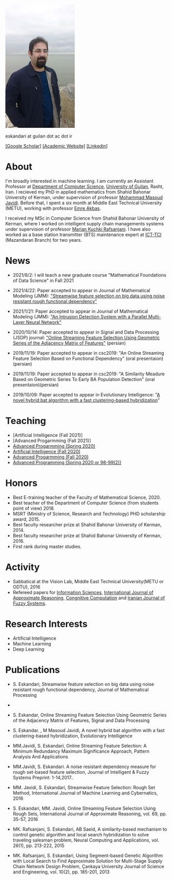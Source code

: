 ![](mypic1.jpg) 

eskandari  at guilan dot ac dot ir

[[Google Scholar]](https://scholar.google.com/citations?user=y-LsrFEAAAAJ&hl=en)   [[Academic Website]](https://staff.guilan.ac.ir/eskandari/index.php?a=0&lg=1)   [[Linkedin]](https://www.linkedin.com/in/sadegh-eskandari-3b87797a/?lipi=urn%3Ali%3Apage%3Ad_flagship3_feed%3BjkotFxg1TcWy5h66FPj2LA%3D%3D)


# About


I'm broadly interested in machine learning. I am currently an Assistant Professor at [Department of Computer Science](https://guilan.ac.ir/en/department-of-computer-sciences), [University of Guilan](https://guilan.ac.ir/en/home), Rasht, Iran. 
I recieved my PhD in applied mathematics from Shahid Bahonar University of Kerman, under supervision of professor [Mohammad Masoud Javidi](http://compsci.uk.ac.ir/en/~javidi). Before that, I spent a six month at Middle East Technical University (METU),  working with professor [Emre Akbas](http://user.ceng.metu.edu.tr/~emre/).  

I received my MSc in Computer Science from Shahid Bahonar University of Kerman, where I worked on intelligent supply chain managements systems under supervision of professor [Marjan Kuchki Rafsanjani](http://compsci.uk.ac.ir/en/~kuchaki). I have also worked as a base station transmitter (BTS) maintenance expert at [ICT-TCI](https://www.tci.ir/) (Mazandaran Branch) for two years. 


# News
* 2021/8/2: I will teach a new graduate course "Mathematical Foundations of Data Science" in Fall 2021
* 2021/4/22: Paper accepted to appear in Journal of Mathematical Modeling (JMM): ["Streamwise feature selection on big data using noise resistant rough functional dependency"](https://jmm.guilan.ac.ir/article_4761.html) 
* 2021/1/21: Paper accepted to appear in Journal of Mathematical Modeling (JMM): ["An Intrusion Detection System with a Parallel Multi-Layer Neural Network"](https://jmm.guilan.ac.ir/article_4608.html) 
* 2020/10/14: Paper accepted to appear in Signal and Data Processing (JSDP) journal: ["Online Streaming Feature Selection Using Geometric Series of the Adjacency Matrix of Features"](http://jsdp.rcisp.ac.ir/article-1-942-fa.html) (persian) 
* 2019/11/19:  Paper accepted to appear in csc2019: "An Online Streaming Feature Selection Based on Functional Dependency" (oral presentaion)(persian)

*  2019/11/19:  Paper accepted to appear in csc2019: "A Similarity Meadure Based on Geometric Series To Early BA Population Detection" (oral presentaion)(persian)

*  2019/10/09:  Paper accepted to appear in Evolutionary Intelligence: "[A novel hybrid bat algorithm with a fast clustering-based hybridization](https://link.springer.com/article/10.1007/s12065-019-00307-5)"


# Teaching
* [Artificial Intelligence (Fall 2021)]
* [Advanced Progarmming (Fall 2021)]
* [Advanced Progarmming (Spring 2020)](https://sadegh28.github.io/AP99002/) 
* [Artificial Intelligence (Fall 2020)](https://sadegh28.github.io/AI99001/)  
* [Advanced Progarmming (Fall 2020)](https://sadegh28.github.io/AP99001/)
* [Advanced Programming (Spring 2020 or 98-99(2))](https://sadegh28.github.io/AP98992/)  


# Honors 
* Best E-training teacher of the Faculty of Mathematical Science, 2020. 
* Best teacher of the Department of Computer Science (from students point of view) 2018. 
* MSRT (Ministry of Science, Research and Technology) PHD scholarship award, 2015.
* Best faculty researcher prize at Shahid Bahonar University of Kerman, 2014.
* Best faculty researcher prize at Shahid Bahonar University of Kerman, 2016.
* First rank during master studies.

# Activity
* Sabbatical at the Vision Lab, Middle East Technical University(METU or ODTU), 2016
* Refereed papers for [Information Sciences](https://www.journals.elsevier.com/information-sciences), [International Journal of Approximate Reasoning](https://www.journals.elsevier.com/international-journal-of-approximate-reasoning), [Congnitive Computation](https://link.springer.com/journal/12559) and [Iranian Journal of Fuzzy Systems](http://ijfs.usb.ac.ir/).

# Research Interests
* Artificial Intelligence 
* Machine Learning 
* Deep Learning

# Publications

* S. Eskandari, Streamwise feature selection on big data using noise resistant rough functional dependency, Journal of Mathematical Processing
* 
* S. Eskandar, Online Streaming Feature Selection Using Geometric Series of the Adjacency Matrix of Features, Signal and Data Processing

 * S. Eskandar. , M Masoud Javidi, A novel hybrid bat algorithm with a fast clustering-based hybridization, Evolutionary Intelligence

* MM.Javidi, S. Eskandari, Online Streaming Feature Selection: A Minimum Redundancy Maximum Significance Approach, Pattern Analysis And Applications

* MM.Javidi, S. Eskandari. A noise resistant dependency measure for rough set-based feature selection, Journal of Intelligent & Fuzzy Systems Preprint: 1-14,2017..

 * MM. Javidi, S. Eskandari, Streamwise Feature Selection: Rough Set Method, International Journal of Machine Learning and Cybernatics, 2016

 * S. Eskandari, MM. Javidi, Online Streaming Feature Selection Using Rough Sets, International Journal of Approximate Reasoning, vol. 69, pp. 35-57, 2016

 * MK. Rafsanjani, S. Eskandari, AB Saeid, A similarity-based mechanism to control genetic algorithm and local search hybridization to solve traveling salesman problem, Neural Computing and Applications, vol. 26(1), pp. 213-222, 2015

 * MK. Rafsanjani, S. Eskandari, Using Segment-based Genetic Algorithm with Local Search to Find Approximate Solution for Multi-Stage Supply Chain Network Design Problem, Çankaya University Journal of Science and Engineering, vol. 10(2), pp. 185-201, 2013






